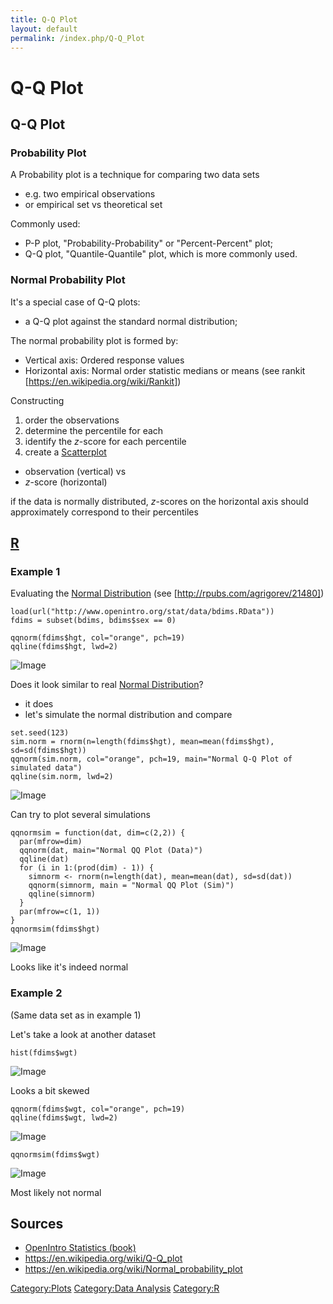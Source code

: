 ```yaml
---
title: Q-Q Plot
layout: default
permalink: /index.php/Q-Q_Plot
---
```


# Q-Q Plot

## Q-Q Plot
### Probability Plot
A Probability plot is a technique for comparing two data sets
- e.g. two empirical observations
- or empirical set vs theoretical set

Commonly used:
- P-P plot, "Probability-Probability" or "Percent-Percent" plot;
- Q-Q plot, "Quantile-Quantile" plot, which is more commonly used.


### Normal Probability Plot
It's a special case of Q-Q plots:
- a Q-Q plot against the standard normal distribution;


The normal probability plot is formed by:
- Vertical axis: Ordered response values
- Horizontal axis: Normal order statistic medians or means (see rankit [https://en.wikipedia.org/wiki/Rankit])


Constructing 
1. order the observations 
1. determine the percentile for each
1. identify the $z$-score for each percentile 
1. create a [Scatterplot](Scatterplot)
  - observation (vertical) vs
  - $z$-score (horizontal)


if the data is normally distributed, $z$-scores on the horizontal axis should approximately correspond to their percentiles


## [R](R)
### Example 1
Evaluating the [Normal Distribution](Normal_Distribution) (see [http://rpubs.com/agrigorev/21480])

```gdscript
load(url("http://www.openintro.org/stat/data/bdims.RData"))
fdims = subset(bdims, bdims$sex == 0)

qqnorm(fdims$hgt, col="orange", pch=19)
qqline(fdims$hgt, lwd=2)
```

<img src="http://habrastorage.org/files/fb0/7c2/422/fb07c242281d4b25911459e38f3f1d58.png" alt="Image">

Does it look similar to real [Normal Distribution](Normal_Distribution)?
- it does
- let's simulate the normal distribution and compare 

```text only
set.seed(123)
sim.norm = rnorm(n=length(fdims$hgt), mean=mean(fdims$hgt), sd=sd(fdims$hgt))
qqnorm(sim.norm, col="orange", pch=19, main="Normal Q-Q Plot of simulated data")
qqline(sim.norm, lwd=2)
```

<img src="http://habrastorage.org/files/471/d9f/11a/471d9f11a690436f96f56ad0c4c544c4.png" alt="Image">


Can try to plot several simulations 

```tera term macro
qqnormsim = function(dat, dim=c(2,2)) {
  par(mfrow=dim)
  qqnorm(dat, main="Normal QQ Plot (Data)")
  qqline(dat)
  for (i in 1:(prod(dim) - 1)) {
    simnorm <- rnorm(n=length(dat), mean=mean(dat), sd=sd(dat))
    qqnorm(simnorm, main = "Normal QQ Plot (Sim)")
    qqline(simnorm)
  }
  par(mfrow=c(1, 1))
}
qqnormsim(fdims$hgt)
```

<img src="http://habrastorage.org/files/828/0c1/c21/8280c1c21ec94cd69916fc92d26dfe3b.png" alt="Image">

Looks like it's indeed normal


### Example 2
(Same data set as in example 1)

Let's take a look at another dataset

```text only
hist(fdims$wgt)
```

<img src="http://habrastorage.org/files/600/799/aa1/600799aa1fd24b03beed1d063fd7cb0f.png" alt="Image">

Looks a bit skewed 

```text only
qqnorm(fdims$wgt, col="orange", pch=19)
qqline(fdims$wgt, lwd=2)
```

<img src="http://habrastorage.org/files/fba/bb4/94c/fbabb494c4554aa8b9c88d58b0ae0213.png" alt="Image">

```text only
qqnormsim(fdims$wgt)
```

<img src="http://habrastorage.org/files/5ca/bf6/072/5cabf607296141b5b4297fe749f1bbd2.png" alt="Image">

Most likely not normal 


## Sources
- [OpenIntro Statistics (book)](OpenIntro_Statistics_(book))
- https://en.wikipedia.org/wiki/Q-Q_plot
- https://en.wikipedia.org/wiki/Normal_probability_plot

[Category:Plots](Category_Plots)
[Category:Data Analysis](Category_Data_Analysis)
[Category:R](Category_R)
